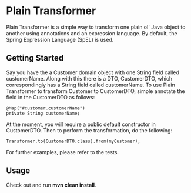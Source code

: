# Plain Transformer

Plain Transformer is a simple way to transform one plain ol' Java object to another using annotations and an
expression language. By default, the Spring Expression Language (SpEL) is used.

## Getting Started

Say you have the a Customer domain object with one String field called customerName. Along with this there is a DTO, 
CustomerDTO, which correspondingly has a String field called customerName. To use Plain Transformer to transform
Customer to CustomerDTO, simple annotate the field in the CustomerDTO as follows:

    @Map("#customer.customerName")
    private String customerName;
      
At the moment, you will require a public default constructor in CustomerDTO. Then to perform the transformation, do
the following:

    Transformer.to(CustomerDTO.class).from(myCustomer);

For further examples, please refer to the tests.

## Usage

Check out and run **mvn clean install**.